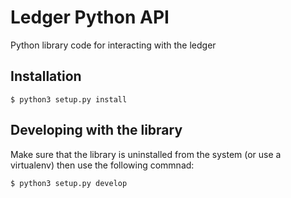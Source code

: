 # Ledger Python API

Python library code for interacting with the ledger

## Installation

    $ python3 setup.py install

## Developing with the library

Make sure that the library is uninstalled from the system (or use a virtualenv) then use the following commnad:

    $ python3 setup.py develop
